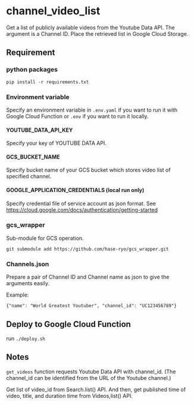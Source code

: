 # channel_video_list

Get a list of publicly available videos from the Youtube Data API.
The argument is a Channel ID.
Place the retrieved list in Google Cloud Storage.

## Requirement

### python packages

`pip install -r requirements.txt`

### Environment variable

Specify an environment variable in `.env.yaml` if you want to run it with Google Cloud Function or `.env` if you want to run it locally.

#### YOUTUBE_DATA_API_KEY

Specify your key of YOUTUBE DATA API.

#### GCS_BUCKET_NAME

Specify bucket name of your GCS bucket which stores video list of specified channel.

#### GOOGLE_APPLICATION_CREDENTIALS (local run only)

Specify credential file of service account as json format.
See https://cloud.google.com/docs/authentication/getting-started

### gcs_wrapper

Sub-module for GCS operation.

`git submodule add https://github.com/hase-ryo/gcs_wrapper.git`

### Channels.json

Prepare a pair of Channel ID and Channel name as json to give the arguments easily.

Example:
```
{"name": "World Greatest Youtuber", "channel_id": "UC123456789"}
```

## Deploy to Google Cloud Function

run `./deploy.sh`

## Notes

`get_videos` function requests Youtube Data API with channel_id.
(The channel_id can be identified from the URL of the Youtube channel.)

Get list of video_id from Search.list() API.
And then, get published time of video, title, and duration time from Videos,list() API.
